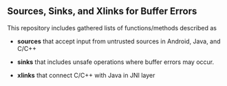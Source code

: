 ## Sources, Sinks, and Xlinks for Buffer Errors
This repository includes gathered lists of functions/methods described as
 
 * 	**sources**  that accept input from untrusted sources in Android, Java, and C/C++
  
 *  **sinks**  that includes unsafe operations where buffer errors may occur. 
	
 *   **xlinks** that connect C/C++ with Java in JNI layer
	
 
